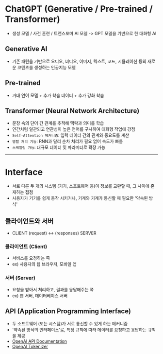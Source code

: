 # ChatGPT (Generative / Pre-trained / Transformer)
- 생성 모델 / 사전 훈련 / 트랜스포머 AI 모델 -> GPT 모델을 기반으로 한 대화형 AI

## Generative AI
- 기존 패턴을 기반으로 오디오, 비디오, 이미지, 텍스트, 코드, 시뮬레이션 등의 새로운 코텐츠를 생성하는 인공지능 모델

## Pre-trained
- 거대 언어 모델 + 추가 학습 데이터 + 추가 강화 학습

## Transformer (Neural Network Architecture) 
  - 문장 속의 단어 간 관계를 추적해 맥락과 의미를 학습
  - 인간처럼 일관되고 연관성이 높은 언어를 구사하여 대화형 작업에 강점
  - `Self-Attention 메커니즘`: 입력 데이터 간의 관계와 중요도를 계산
  - `병렬 처리 기능`: RNN과 달리 순차 처리가 필요 없어 속도가 빠름
  - `스케일링 가능`: 대규모 데이터 및 파라미터로 확장 가능

---

# Interface
- 서로 다른 두 개의 시스템 (기기, 소프트웨어 등)이 정보를 교환할 때, 그 사이에 존재하는 접점
- 사용자가 기기를 쉽게 동작 시키거나, 기계와 기계가 통신할 때 필요한 '약속된 방식'

## 클라이언트와 서버
- CLIENT (request) <-> (responses) SERVER 

### 클라이언트 (Client)
- 서비스를 요청하는 쪽
- ex) 사용자의 웹 브라우저, 모바일 앱

### 서버 (Server)
- 요청을 받아서 처리하고, 결과를 응답해주는 쪽
- ex) 웹 서버, 데이터베이스 서버

## API (Application Programming Interface)
- 두 소프트웨어 (또는 시스템)가 서로 통신할 수 있게 하는 메커니즘
- '약속된 방식의 인터페이스'로, 특정 규칙에 따라 데이터를 요청하고 응답하는 규칙을 제공
- [OpenAI API Documentation](https://platform.openai.com/docs/overview)
- [OpenAI Tokenizer](https://platform.openai.com/tokenizer)